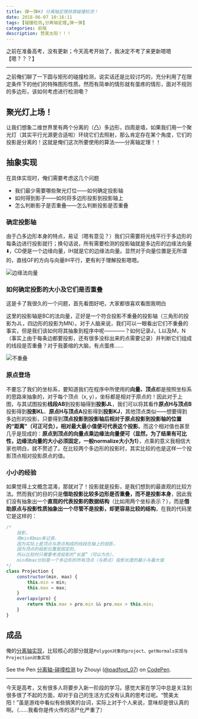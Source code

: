 ```yaml
---
title: 弹一弹#3 分离轴定理拯救碰撞检测！
date: 2018-06-07 10:16:11
tags: [碰撞检测,分离轴定理,弹一弹]
categories: 前端
description: 赞美太阳！！！
---
```


之前在准备高考，没有更新；今天高考开始了，我决定不考了来更新嗯嗯【嗯？？？】

------

之前俺们聊了一下圆与矩形的碰撞检测，说实话还是比较讨巧的，充分利用了在限定条件下的他们的特殊图形性质。然而有简单的情形就有蛋疼的情形，面对不规则的多边形，该如何考虑进行检测嘞？

## 聚光灯上场！

让我们想象二维世界里有两个分离的（凸）多边形，四周是墙，如果我们用一个聚光灯（其实平行光源更合适啦）环绕它们去照射，那么肯定存在某个角度，它们的投影是分离的！这就是俺们这次所要使用的算法——分离轴定理！！

## 抽象实现

在具体实现时，俺们需要考虑这几个问题

- 我们最少需要哪些聚光灯位——如何确定投影轴
- 如何得到影子——如何将多边形投影到投影轴上
- 怎么判断影子是否重叠——怎么判断投影是否重叠

### 确定投影轴

由于凸多边形本身的特点，易证（嗯有意见？）我们只需要将光线平行于多边形的每条边进行投影就行；换句话说，所有需要检测的投影轴就是多边形的边缘法向量⬇️，CD便是一个边缘向量，IH就是它的边缘法向量。显然对于向量位置是无所谓的，直线GF的方向与向量IH平行，更有利于理解投影嗯嗯。

![边缘法向量](http://7xrkxs.com1.z0.glb.clouddn.com/blogImg/%E5%88%86%E7%A6%BB%E8%BD%B4:%E8%BE%B9%E7%BC%98%E6%B3%95%E5%90%91%E9%87%8F.png)

### 如何确定投影的大小及它们是否重叠

这是卡了我很久的一个问题，首先看图好吧，大家都很喜欢看图我明白

这里的投影轴是BC的法向量，正好是一个符合投影不重叠的投影轴（三角形的投影为JL，四边形的投影为MN）。对于人脑来说，我们可以一眼看出它们不重叠的事实，但是我们该如何将其抽象到程序中呢————？如何记录J，L以及M，N（事实上由于每条边都要投影，还有很多没标出来的点需要记录）并判断它们组成的线段是否重叠？对于我萎缩的大脑，有点蛋疼......

![不重叠](http://7xrkxs.com1.z0.glb.clouddn.com/blogImg/%E5%88%86%E7%A6%BB%E8%BD%B4:%E4%B8%8D%E9%87%8D%E5%8F%A0.png)

### 原点登场

不要忘了我们的坐标系，要知道我们在程序中所使用的**向量、顶点**都是按照坐标系的思路来抽象的，对于每个顶点（x, y），坐标都是相对于原点的！因此对于上图，与其试图投影**线段AB**到投影轴得到**投影JL**，我们可以将其看作**原点H与顶点B**投影得到**投影KL**、**原点H与顶点A**投影得到**投影KJ**，其他顶点类似——想要得到多边形的投影，只要得到**顶点投影到投影轴后相对于原点投影到投影轴的位置的“距离”（可正可负），相对最大最小值便可代表这个投影**。而这个相对值也甚至几乎是现成的：**原点到顶点的向量点乘边缘法向量便可（显然，为了结果有可比性，边缘法向量的大小必须固定，一般normalize大小为1）**，点乘的意义我相信大家也明白，就不赘述了。在比较两个多边形的投影时，其实比较的也是这样一个投影顶点相对投影原点的值。

### 小小的经验

如果觉得上文概念混淆，那就对了！投影就是投影，是我们想到的最直观的比较方法。然而我们的目的只是**借助投影比较多边形是否重叠，而不是投影本身**，因此我们没有抽象出一个**直观的代表投影的数据结构**（比如用两个坐标表示？），而是**借助原点与投影性质抽象出一个尽管不是投影，却更容易比较的结构**，在我的代码里它是这样的：

```javascript
/* 
    投影，
    用min和max来记录，
    因为实际上是顶点与原点构成的线段在轴上的投影，
    因为顶点的投影位置是固定的，
    所以比较时只需要考虑投影的“长度”（可以为负），
    min和max分别是一个多边形的所有顶点（与原点）投影长度的最小与最大值
*/
class Projection {
    constructor(min, max) {
        this.min = min;
        this.max = max;
    }
    overlaps(pro) {
        return this.max > pro.min && pro.max > this.min;
    }
}
```

## 成品

俺的[分离轴实现](https://codepen.io/padfoot_07/full/pKyOYm)，比较核心的部分就是`Polygon对象的project、getNormals实现与Projection对象实现`

<p data-height="265" data-theme-id="0" data-slug-hash="pKyOYm" data-default-tab="js,result" data-user="padfoot_07" data-embed-version="2" data-pen-title="分离轴-碰撞检测" class="codepen">See the Pen <a href="https://codepen.io/padfoot_07/pen/pKyOYm/">分离轴-碰撞检测</a> by Zhouyi (<a href="https://codepen.io/padfoot_07">@padfoot_07</a>) on <a href="https://codepen.io">CodePen</a>.</p>
<script async src="https://static.codepen.io/assets/embed/ei.js"></script>

------

今天是高考，又有很多人将要步入新一阶段的学习。感觉大家在学习中总是关注到很多很了不起的方面，却对于自己的生活方式没有认真的思考过呢。“赞美太阳！”虽是游戏中看似有些搞笑的台词，实际上对于个人来说，意味却是很认真的啊。（......我看你是传火传的活尸化严重了）